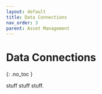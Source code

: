 ```yaml
---
layout: default
title: Data Connections
nav_order: 3
parent: Asset Management
---
```


# Data Connections
{: .no_toc }

stuff stuff stuff.
